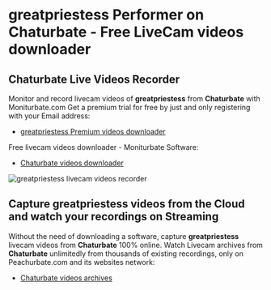 # greatpriestess Performer on Chaturbate - Free LiveCam videos downloader

## Chaturbate Live Videos Recorder

Monitor and record livecam videos of **greatpriestess** from **Chaturbate** with Moniturbate.com
Get a premium trial for free by just and only registering with your Email address:
* [greatpriestess Premium videos downloader](https://moniturbate.com/request-demo-licence-key.html)

Free livecam videos downloader - Moniturbate Software:
* [Chaturbate videos downloader](https://moniturbate.com/moniturbate-download-software.html)

![greatpriestess livecam videos recorder](https://peachurnet.com/templates/moniturbate-software.png)


## Capture greatpriestess videos from the Cloud and watch your recordings on Streaming

Without the need of downloading a software, capture **greatpriestess** livecam videos from **Chaturbate** 100% online.
Watch Livecam archives from **Chaturbate** unlimitedly from thousands of existing recordings, only on Peachurbate.com and its websites network:
* [Chaturbate videos archives](https://peachurnet.com/)
